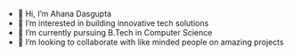 - 👋 Hi, I’m Ahana Dasgupta
- 👀 I’m interested in building innovative tech solutions
- 🌱 I’m currently pursuing B.Tech in Computer Science
- 💞️ I’m looking to collaborate with like minded people on amazing projects

<!---
ahanadasgupta26/ahanadasgupta26 is a ✨ special ✨ repository because its `README.md` (this file) appears on your GitHub profile.
You can click the Preview link to take a look at your changes.
--->
